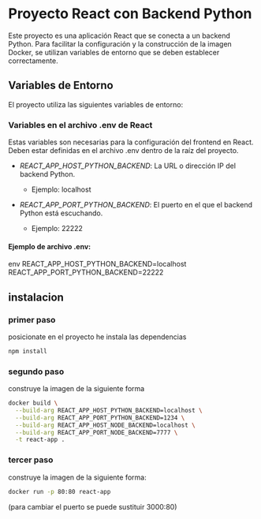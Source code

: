 # Proyecto React con Backend Python

Este proyecto es una aplicación React que se conecta a un backend Python. Para facilitar la configuración y la construcción de la imagen Docker, se utilizan variables de entorno que se deben establecer correctamente.

## Variables de Entorno

El proyecto utiliza las siguientes variables de entorno:

### Variables en el archivo .env de React

Estas variables son necesarias para la configuración del frontend en React. Deben estar definidas en el archivo .env dentro de la raíz del proyecto.

- *REACT_APP_HOST_PYTHON_BACKEND*: La URL o dirección IP del backend Python.
  - Ejemplo: localhost

- *REACT_APP_PORT_PYTHON_BACKEND*: El puerto en el que el backend Python está escuchando.
  - Ejemplo: 22222

#### Ejemplo de archivo .env:

env
REACT_APP_HOST_PYTHON_BACKEND=localhost
REACT_APP_PORT_PYTHON_BACKEND=22222

## instalacion

### primer paso 
posicionate en el proyecto he instala las dependencias 
```sh
npm install 
```

### segundo paso 
construye la imagen de la siguiente forma 
```sh
docker build \
  --build-arg REACT_APP_HOST_PYTHON_BACKEND=localhost \
  --build-arg REACT_APP_PORT_PYTHON_BACKEND=1234 \
  --build-arg REACT_APP_HOST_NODE_BACKEND=localhost \
  --build-arg REACT_APP_PORT_NODE_BACKEND=7777 \
  -t react-app .
```
### tercer paso 
construye la imagen de la siguiente forma:
```sh
docker run -p 80:80 react-app
```
(para cambiar el puerto se puede sustituir 3000:80)
